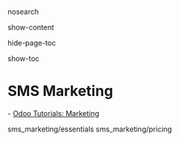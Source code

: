 nosearch  

show-content  

hide-page-toc  

show-toc  

# SMS Marketing

<div class="seealso">

\- [Odoo Tutorials: Marketing](https://www.odoo.com/slides/marketing-27)

</div>

<div class="toctree" titlesonly="">

sms_marketing/essentials sms_marketing/pricing

</div>
